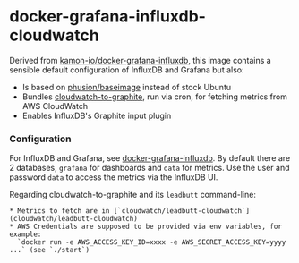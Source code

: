 docker-grafana-influxdb-cloudwatch
==================================

Derived from [kamon-io/docker-grafana-influxdb][1],
this image contains a sensible default configuration of InfluxDB and Grafana but also:

   * Is based on [phusion/baseimage](http://phusion.github.io/baseimage-docker/) instead of stock
     Ubuntu
   * Bundles [cloudwatch-to-graphite](https://github.com/crccheck/cloudwatch-to-graphite), run via
     cron, for fetching metrics from AWS CloudWatch
   * Enables InfluxDB's Graphite input plugin

### Configuration

For InfluxDB and Grafana, see [docker-grafana-influxdb][1].
By default there are 2 databases, `grafana` for dashboards and `data` for metrics.
Use the user and password `data` to access the metrics via the InfluxDB UI.

Regarding cloudwatch-to-graphite and its `leadbutt` command-line:

    * Metrics to fetch are in [`cloudwatch/leadbutt-cloudwatch`](cloudwatch/leadbutt-cloudwatch)
    * AWS Credentials are supposed to be provided via env variables, for example:
      `docker run -e AWS_ACCESS_KEY_ID=xxxx -e AWS_SECRET_ACCESS_KEY=yyyy ...` (see `./start`)

[1]: https://github.com/kamon-io/docker-grafana-influxdb
